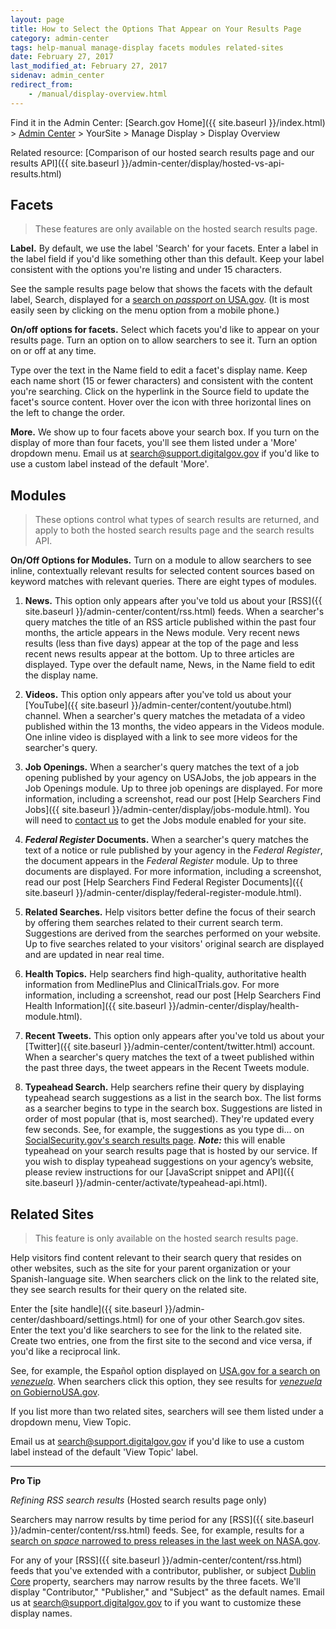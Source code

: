 ```yaml
---
layout: page
title: How to Select the Options That Appear on Your Results Page
category: admin-center
tags: help-manual manage-display facets modules related-sites
date: February 27, 2017
last_modified_at: February 27, 2017
sidenav: admin_center
redirect_from:
    - /manual/display-overview.html
---
```


Find it in the Admin Center: [Search.gov Home]({{ site.baseurl }}/index.html) > [Admin Center](https://search.usa.gov/sites/) > YourSite > Manage Display > Display Overview

Related resource: [Comparison of our hosted search results page and our results API]({{ site.baseurl }}/admin-center/display/hosted-vs-api-results.html)

## Facets

> These features are only available on the hosted search results page.

**Label.** By default, we use the label 'Search' for your facets. Enter a label in the label field if you'd like something other than this default. Keep your label consistent with the options you're listing and under 15 characters.

See the sample results page below that shows the facets with the default label, Search, displayed for a [search on *passport* on USA.gov](https://search.usa.gov/search?affiliate=usagov&query=passport). (It is most easily seen by clicking on the menu option from a mobile phone.)

**On/off options for facets.** Select which facets you'd like to appear on your results page. Turn an option on to allow searchers to see it. Turn an option on or off at any time.

Type over the text in the Name field to edit a facet's display name. Keep each name short (15 or fewer characters) and consistent with the content you're searching. Click on the hyperlink in the Source field to update the facet's source content. Hover over the icon with three horizontal lines on the left to change the order.

**More.** We show up to four facets above your search box. If you turn on the display of more than four facets, you'll see them listed under a 'More' dropdown menu. Email us at <search@support.digitalgov.gov> if you'd like to use a custom label instead of the default 'More'.


## Modules

> These options control what types of search results are returned, and apply to both the hosted search results page and the search results API.

**On/Off Options for Modules.** Turn on a module to allow searchers to see inline, contextually relevant results for selected content sources based on keyword matches with relevant queries. There are eight types of modules.

1. **News.** This option only appears after you've told us about your [RSS]({{ site.baseurl }}/admin-center/content/rss.html) feeds. When a searcher's query matches the title of an RSS article published within the past four months, the article appears in the News module. Very recent news results (less than five days) appear at the top of the page and less recent news results appear at the bottom. Up to three articles are displayed. Type over the default name, News, in the Name field to edit the display name.

1. **Videos.** This option only appears after you've told us about your [YouTube]({{ site.baseurl }}/admin-center/content/youtube.html) channel. When a searcher's query matches the metadata of a video published within the 13 months, the video appears in the Videos module. One inline video is displayed with a link to see more videos for the searcher's query.

1. **Job Openings.** When a searcher's query matches the text of a job opening published by your agency on USAJobs, the job appears in the Job Openings module. Up to three job openings are displayed. For more information, including a screenshot, read our post [Help Searchers Find Jobs]({{ site.baseurl }}/admin-center/display/jobs-module.html). You will need to [contact us](mailto:search@support.digitalgov.gov) to get the Jobs module enabled for your site.

1. ***Federal Register* Documents.** When a searcher's query matches the text of a notice or rule published by your agency in the *Federal Register*, the document appears in the *Federal Register* module. Up to three documents are displayed. For more information, including a screenshot, read our post [Help Searchers Find Federal Register Documents]({{ site.baseurl }}/admin-center/display/federal-register-module.html).

1. **Related Searches.** Help visitors better define the focus of their search by offering them searches related to their current search term. Suggestions are derived from the searches performed on your website. Up to five searches related to your visitors' original search are displayed and are updated in near real time.

1. **Health Topics.** Help searchers find high-quality, authoritative health information from MedlinePlus and ClinicalTrials.gov. For more information, including a screenshot, read our post [Help Searchers Find Health Information]({{ site.baseurl }}/admin-center/display/health-module.html).

1. **Recent Tweets.** This option only appears after you've told us about your [Twitter]({{ site.baseurl }}/admin-center/content/twitter.html) account. When a searcher's query matches the text of a tweet published within the past three days, the tweet appears in the Recent Tweets module.

1. **Typeahead Search.** Help searchers refine their query by displaying typeahead search suggestions as a list in the search box. The list forms as a searcher begins to type in the search box. Suggestions are listed in order of most popular (that is, most searched). They're updated every few seconds. See, for example, the suggestions as you type di... on [SocialSecurity.gov's search results page](https://search.ssa.gov/search?affiliate=ssa). ***Note:*** this will enable typeahead on your search results page that is hosted by our service. If you wish to display typeahead suggestions on your agency’s website, please review instructions for our [JavaScript snippet and API]({{ site.baseurl }}/admin-center/activate/typeahead-api.html). 


## Related Sites

> This feature is only available on the hosted search results page.

Help visitors find content relevant to their search query that resides on other websites, such as the site for your parent organization or your Spanish-language site. When searchers click on the link to the related site, they see search results for their query on the related site.

Enter the [site handle]({{ site.baseurl }}/admin-center/dashboard/settings.html) for one of your other Search.gov sites. Enter the text you'd like searchers to see for the link to the related site. Create two entries, one from the first site to the second and vice versa, if you'd like a reciprocal link.

See, for example, the Español option displayed on [USA.gov for a search on *venezuela*](https://search.usa.gov/search?query=venezuela&affiliate=usagov). When searchers click this option, they see results for [*venezuela* on GobiernoUSA.gov](https://search.usa.gov/search?query=venezuela&affiliate=gobiernousa).

If you list more than two related sites, searchers will see them listed under a dropdown menu, View Topic.

Email us at <search@support.digitalgov.gov> if you'd like to use a custom label instead of the default 'View Topic' label.

---

**Pro Tip**  

*Refining RSS search results* (Hosted search results page only)

Searchers may narrow results by time period for any [RSS]({{ site.baseurl }}/admin-center/content/rss.html) feeds. See, for example, results for a [search on *space* narrowed to press releases in the last week on NASA.gov](https://nasasearch.nasa.gov/search/news?affiliate=nasa&channel=1618&query=space&sort_by=date&tbs=w).

For any of your [RSS]({{ site.baseurl }}/admin-center/content/rss.html) feeds that you've extended with a contributor, publisher, or subject [Dublin Core](http://dublincore.org/documents/dcmi-terms/) property, searchers may narrow results by the three facets. We'll display "Contributor," "Publisher," and "Subject" as the default names. Email us at <search@support.digitalgov.gov> to if you want to customize these display names.
